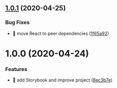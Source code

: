 ## [1.0.1](https://github.com/streamich/template-react-library/compare/v1.0.0...v1.0.1) (2020-04-25)


### Bug Fixes

* 🐛 move React to peer dependencies ([1f65a92](https://github.com/streamich/template-react-library/commit/1f65a9212cdae7a553cf393910b27510c17b057a))

# 1.0.0 (2020-04-24)


### Features

* 🎸 add Storybook and improve project ([8ec3b7e](https://github.com/streamich/template-react-library/commit/8ec3b7e798104c01924c9a158b515f9a10308888))
